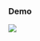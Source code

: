 <h3>Demo</h3>

![](https://github.com/halloweeks/android-mod-menu/blob/main/ezgif.com-gif-maker.gif?raw=true)
